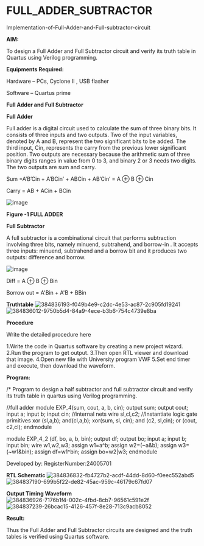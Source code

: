 # FULL_ADDER_SUBTRACTOR

Implementation-of-Full-Adder-and-Full-subtractor-circuit

**AIM:**

To design a Full Adder and Full Subtractor circuit and verify its truth table in Quartus using Verilog programming.

**Equipments Required:**

Hardware – PCs, Cyclone II , USB flasher

Software – Quartus prime

**Full Adder and Full Subtractor**

**Full Adder**

Full adder is a digital circuit used to calculate the sum of three binary bits. It consists of three inputs and two outputs. Two of the input variables, denoted by A and B, represent the two significant bits to be added. The third input, Cin, represents the carry from the previous lower significant position. Two outputs are necessary because the arithmetic sum of three binary digits ranges in value from 0 to 3, and binary 2 or 3 needs two digits. The two outputs are sum and carry.

Sum =A’B’Cin + A’BCin’ + ABCin + AB’Cin’ = A ⊕ B ⊕ Cin 

Carry = AB + ACin + BCin

![image](https://github.com/naavaneetha/FULL_ADDER_SUBTRACTOR/assets/154305477/0f30ba51-5ffb-4198-845f-18e054f675e7)

**Figure -1 FULL ADDER**

**Full Subtractor**

A full subtractor is a combinational circuit that performs subtraction involving three bits, namely minuend, subtrahend, and borrow-in . It accepts three inputs: minuend, subtrahend and a borrow bit and it produces two outputs: difference and borrow.

![image](https://github.com/naavaneetha/FULL_ADDER_SUBTRACTOR/assets/154305477/02b24f51-ab51-4304-9ad6-7b81ffc1ead5)

Diff = A ⊕ B ⊕ Bin 

Borrow out = A'Bin + A'B + BBin

**Truthtable**
![384836193-f049b4e9-c2dc-4e53-ac87-2c905fd19241](https://github.com/user-attachments/assets/b0bb3840-3918-413e-a873-6590b99eeac5)
![384836012-9750b5d4-84a9-4ece-b3b6-754c4739e8ba](https://github.com/user-attachments/assets/8b03168c-0b03-461a-846d-45bcf690586b)


**Procedure**

Write the detailed procedure here

1.Write the code in Quartus software by creating a new project wizard.
2.Run the program to get output.
3.Then open RTL viewer and download that image.
4.Open new file with University program VWF
5.Set end timer and execute, then download the waveform.

**Program:**

/* Program to design a half subtractor and full subtractor circuit and verify its truth table in quartus using Verilog programming.

//full adder module EXP_4(sum, cout, a, b, cin); output sum; output cout; input a; input b; input cin; //internal nets wire sl,cl,c2; //Instantiate logic gate primitives xor (sl,a,b); and(cl,a,b); xor(sum, sl, cin); and (c2, sl,cin); or (cout, c2,cl); endmodule

module EXP_4_2 (df, bo, a, b, bin); output df; output bo; input a; input b; input bin; wire w1,w2,w3; assign w1=a^b; assign w2=(~a&b); assign w3=(~w1&bin); assign df=w1^bin; assign bo=w2|w3; endmodule

Developed by: RegisterNumber:24005701

**RTL Schematic**
![384836832-fb4727b2-acdf-44dd-8d60-f0eec552abd5](https://github.com/user-attachments/assets/c55a99ed-01c9-4805-a803-4a194802a563)
![384837190-699b5f22-de82-45ac-959c-46179c67fd07](https://github.com/user-attachments/assets/2afdd44f-200c-4a62-a464-f914709b5ab8)


**Output Timing Waveform**
![384836926-7176b1f4-002c-4fbd-8cb7-96561c591e2f](https://github.com/user-attachments/assets/a5ceeb55-be23-4794-a97a-83297e2f6046)
![384837239-26bcac15-4126-457f-8e28-713c9acb8052](https://github.com/user-attachments/assets/1ca8f530-7dd9-4e43-b592-cebb1a12aec7)

**Result:**

Thus the Full Adder and Full Subtractor circuits are designed and the truth tables is verified using Quartus software.



